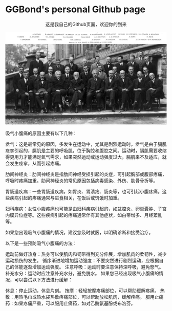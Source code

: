 # GGBond's  personal Github page
<p align="center">这是我自己的Github页面，欢迎你的到来</p>
<p align="center"><img width="1200" src="./pictures/mainimage.jpg" alt="mainimage"></p>
吸气小腹痛的原因主要有以下几种：

岔气：这是最常见的原因，多发生在运动中，尤其是剧烈运动时。岔气是由于膈肌痉挛引起的，膈肌是主要的呼吸肌，位于胸腔和腹腔之间。运动时，膈肌需要收缩得更用力才能满足氧气需求，如果突然运动或运动强度过大，膈肌来不及适应，就会发生痉挛，从而引起疼痛。

肋间神经炎：肋间神经炎是指肋间神经受损引起的炎症，可引起胸部或腹部疼痛，呼吸时疼痛加重。肋间神经炎的常见原因包括病毒感染、外伤、肋骨骨折等。

胃肠道疾病：一些胃肠道疾病，如胃炎、胃溃疡、肠炎等，也可引起小腹疼痛。这些疾病引起的疼痛通常与进食相关，在饭后或饥饿时加重。

妇科疾病：女性小腹疼痛也可能是由妇科疾病引起的，如盆腔炎、卵巢囊肿、子宫内膜异位症等。这些疾病引起的疼痛通常伴有其他症状，如白带增多、月经紊乱等。

如果您出现吸气小腹痛的情况，建议您及时就医，以明确诊断和接受治疗。

以下是一些预防吸气小腹痛的方法：

运动前做好热身：热身可以使肌肉和韧带得到充分伸展，增加肌肉的柔韧性，减少运动损伤的发生。
循序渐进地增加运动强度：不要突然进行剧烈运动，应根据自己的体能逐渐增加运动强度。
注意呼吸：运动时要注意保持深呼吸，避免憋气。
补充水分：运动时应注意补充水分，避免脱水。
如果您已经出现吸气小腹痛的情况，可以尝试以下方法进行缓解：

休息：停止运动，休息片刻。
按摩：轻轻按摩疼痛部位，可以帮助缓解疼痛。
热敷：用热毛巾或热水袋热敷疼痛部位，可以帮助放松肌肉，缓解疼痛。
服用止痛药：如果疼痛严重，可以服用止痛药，如对乙酰氨基酚或布洛芬。

